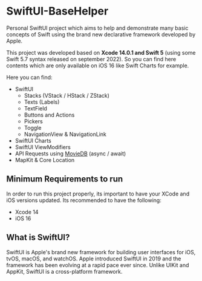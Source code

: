 # SwiftUI-BaseHelper
Personal SwiftUI project which aims to help and demonstrate many basic concepts of Swift using the brand new declarative framework developed by Apple.

This project was developed based on **Xcode 14.0.1 and Swift 5** (using some Swift 5.7 syntax released on september 2022). So you can find here contents which are only available on iOS 16 like Swift Charts for example. 

Here you can find:
- SwiftUI 
  - Stacks (VStack / HStack / ZStack)
  - Texts (Labels)
  - TextField
  - Buttons and Actions
  - Pickers
  - Toggle
  - NavigationView & NavigationLink
- SwiftUI Charts
- SwiftUI ViewModifiers
- API Requests using [MovieDB](https://www.themoviedb.org/documentation/api) (async / await)
- MapKit & Core Location

## Minimum Requirements to run
In order to run this project properly, its important to have your XCode and iOS versions updated. Its recommended to have the following:
- Xcode 14
- iOS 16

## What is SwiftUI?
SwiftUI is Apple's brand new framework for building user interfaces for iOS, tvOS, macOS, and watchOS. Apple introduced SwiftUI in 2019 and the 
framework has been evolving at a rapid pace ever since. Unlike UIKit and AppKit, SwiftUI is a cross-platform framework.
